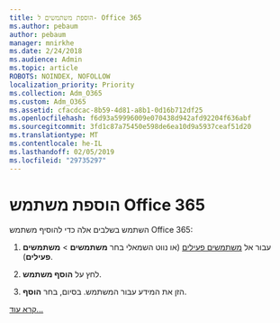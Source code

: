 ```yaml
---
title: הוספת משתמשים ל- Office 365
ms.author: pebaum
author: pebaum
manager: mnirkhe
ms.date: 2/24/2018
ms.audience: Admin
ms.topic: article
ROBOTS: NOINDEX, NOFOLLOW
localization_priority: Priority
ms.collection: Adm_O365
ms.custom: Adm_O365
ms.assetid: cfacdcac-8b59-4d81-a8b1-0d16b712df25
ms.openlocfilehash: f6d93a59996009e070438d942afd92204f636abf
ms.sourcegitcommit: 3fd1c87a75450e598de6ea10d9a5937ceaf51d20
ms.translationtype: MT
ms.contentlocale: he-IL
ms.lasthandoff: 02/05/2019
ms.locfileid: "29735297"
---
```

# <a name="add-a-user-to-office-365"></a>הוספת משתמש Office 365

השתמש בשלבים אלה כדי להוסיף משתמש Office 365:
  
1. עבור אל [משתמשים פעילים](https://portal.office.com/adminportal/home.aspx#/users) (או נווט השמאלי בחר **משתמשים** \> **משתמשים פעילים**).
    
2. לחץ על **הוסף משתמש**.
    
3. הזן את המידע עבור המשתמש. בסיום, בחר **הוסף**. 
    
[קרא עוד...](https://support.office.com/article/1970f7d6-03b5-442f-b385-5880b9c256ec)
  

